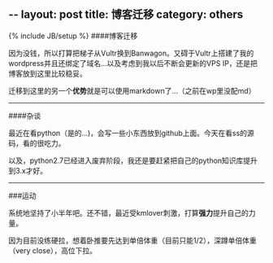 --
layout: post
title: 博客迁移
category: others
---
{% include JB/setup %}
####博客迁移

因为没钱，所以打算把梯子从Vultr换到Banwagon。又碍于Vultr上搭建了我的wordpress并且还绑定了域名...以及考虑到我以后不断会更新的VPS IP，还是把博客放到这里比较稳妥。

迁移到这里的另一个**优势**就是可以使用markdown了...（之前在wp里没配md）
***
####杂谈

最近在看python（是的...)，会写一些小东西放到github上面。今天在看ss的源码，看的很吃力。

以及，python2.7已经进入废弃阶段，我还是要赶紧把自己的python知识库提升到3.x才好。
***
###运动

系统地坚持了小半年吧。还不错，最近受kmlover刺激，打算**强力**提升自己的力量。

因为目前没练硬拉，想着卧推要先达到单倍体重（目前只能1/2），深蹲单倍体重（very close），高位下拉。


